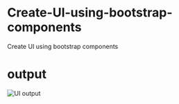 # Create-UI-using-bootstrap-components
Create UI using  bootstrap components
# output
![UI output](https://user-images.githubusercontent.com/93145071/145671212-639fdf1a-7e49-4294-955a-dad214c6d664.png)
